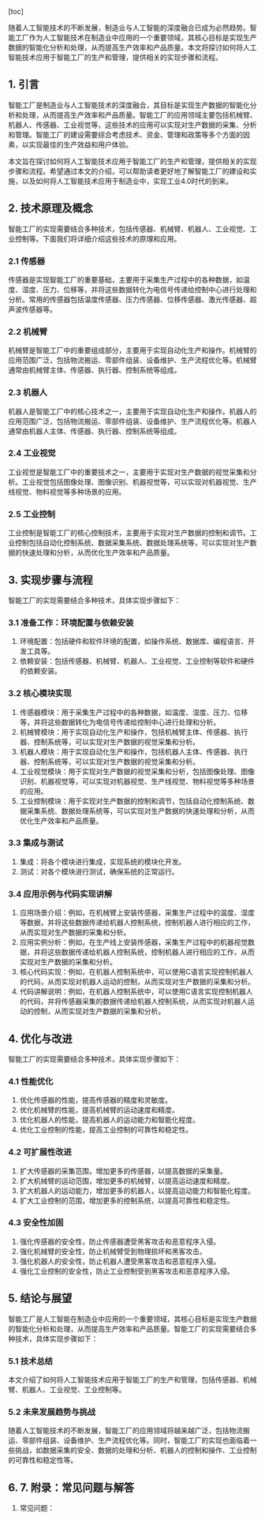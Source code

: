 
[toc]                    
                
                
随着人工智能技术的不断发展，制造业与人工智能的深度融合已成为必然趋势。智能工厂作为人工智能技术在制造业中应用的一个重要领域，其核心目标是实现生产数据的智能化分析和处理，从而提高生产效率和产品质量。本文将探讨如何将人工智能技术应用于智能工厂的生产和管理，提供相关的实现步骤和流程。

## 1. 引言

智能工厂是制造业与人工智能技术的深度融合，其目标是实现生产数据的智能化分析和处理，从而提高生产效率和产品质量。智能工厂的应用领域主要包括机械臂、机器人、传感器、工业视觉等，这些技术的应用可以实现对生产数据的采集、分析和管理。智能工厂的建设需要综合考虑技术、资金、管理和政策等多个方面的因素，以实现最佳的生产效益和用户体验。

本文旨在探讨如何将人工智能技术应用于智能工厂的生产和管理，提供相关的实现步骤和流程。希望通过本文的介绍，可以帮助读者更好地了解智能工厂的建设和实施，以及如何将人工智能技术应用于制造业中，实现工业4.0时代的到来。

## 2. 技术原理及概念

智能工厂的实现需要结合多种技术，包括传感器、机械臂、机器人、工业视觉、工业控制等。下面我们将详细介绍这些技术的原理和应用。

### 2.1 传感器

传感器是实现智能工厂的重要基础，主要用于采集生产过程中的各种数据，如温度、湿度、压力、位移等，并将这些数据转化为电信号传递给控制中心进行处理和分析。常用的传感器包括温度传感器、压力传感器、位移传感器、激光传感器、超声波传感器等。

### 2.2 机械臂

机械臂是智能工厂中的重要组成部分，主要用于实现自动化生产和操作。机械臂的应用范围广泛，包括物流搬运、零部件组装、设备维护、生产流程优化等。机械臂通常由机械臂主体、传感器、执行器、控制系统等组成。

### 2.3 机器人

机器人是智能工厂中的核心技术之一，主要用于实现自动化生产和操作。机器人的应用范围广泛，包括物流搬运、零部件组装、设备维护、生产流程优化等。机器人通常由机器人主体、传感器、执行器、控制系统等组成。

### 2.4 工业视觉

工业视觉是智能工厂中的重要技术之一，主要用于实现对生产数据的视觉采集和分析。工业视觉包括图像处理、图像识别、机器视觉等，可以实现对机器视觉、生产线视觉、物料视觉等多种场景的应用。

### 2.5 工业控制

工业控制是智能工厂的核心控制技术，主要用于实现对生产数据的控制和调节。工业控制包括自动化控制系统、数据采集系统、数据处理系统等，可以实现对生产数据的快速处理和分析，从而优化生产效率和产品质量。

## 3. 实现步骤与流程

智能工厂的实现需要结合多种技术，具体实现步骤如下：

### 3.1 准备工作：环境配置与依赖安装

1. 环境配置：包括硬件和软件环境的配置，如操作系统、数据库、编程语言、开发工具等。
2. 依赖安装：包括传感器、机械臂、机器人、工业视觉、工业控制等软件和硬件的依赖安装。

### 3.2 核心模块实现

1. 传感器模块：用于采集生产过程中的各种数据，如温度、湿度、压力、位移等，并将这些数据转化为电信号传递给控制中心进行处理和分析。
2. 机械臂模块：用于实现自动化生产和操作，包括机械臂主体、传感器、执行器、控制系统等，可以实现对生产数据的视觉采集和分析。
3. 机器人模块：用于实现自动化生产和操作，包括机器人主体、传感器、执行器、控制系统等，可以实现对生产数据的视觉采集和分析。
4. 工业视觉模块：用于实现对生产数据的视觉采集和分析，包括图像处理、图像识别、机器视觉等，可以实现对机器视觉、生产线视觉、物料视觉等多种场景的应用。
5. 工业控制模块：用于实现对生产数据的控制和调节，包括自动化控制系统、数据采集系统、数据处理系统等，可以实现对生产数据的快速处理和分析，从而优化生产效率和产品质量。

### 3.3 集成与测试

1. 集成：将各个模块进行集成，实现系统的模块化开发。
2. 测试：对各个模块进行测试，确保系统的正常运行。

### 3.4 应用示例与代码实现讲解

1. 应用场景介绍：例如，在机械臂上安装传感器，采集生产过程中的温度、湿度等数据，并将这些数据传递给机器人控制系统，控制机器人进行相应的工作，从而实现对生产数据的采集和分析。
2. 应用实例分析：例如，在生产线上安装传感器，采集生产过程中的机器视觉数据，并将这些数据传递给机器人控制系统，控制机器人进行相应的工作，从而实现对生产数据的采集和分析。
3. 核心代码实现：例如，在机器人控制系统中，可以使用C语言实现控制机器人的代码，从而实现对机器人运动的控制，从而实现对生产数据的采集和分析。
4. 代码讲解说明：例如，在机器人控制系统中，可以使用C语言实现控制机器人的代码，并将传感器采集的数据传递给机器人控制系统，从而实现对机器人运动的控制，从而实现对生产数据的采集和分析。

## 4. 优化与改进

智能工厂的实现需要结合多种技术，具体实现步骤如下：

### 4.1 性能优化

1. 优化传感器的性能，提高传感器的精度和灵敏度。
2. 优化机械臂的性能，提高机械臂的运动速度和精度。
3. 优化机器人的性能，提高机器人的运动能力和智能化程度。
4. 优化工业控制的性能，提高工业控制的可靠性和稳定性。

### 4.2 可扩展性改进

1. 扩大传感器的采集范围，增加更多的传感器，以提高数据的采集量。
2. 扩大机械臂的运动范围，增加更多的机械臂，以提高运动速度和精度。
3. 扩大机器人的运动能力，增加更多的机器人，以提高运动能力和智能化程度。
4. 扩大工业控制的范围，增加更多的控制系统，以提高可靠性和稳定性。

### 4.3 安全性加固

1. 强化传感器的安全性，防止传感器遭受黑客攻击和恶意程序入侵。
2. 强化机械臂的安全性，防止机械臂受到物理损坏和黑客攻击。
3. 强化机器人的安全性，防止机器人遭受黑客攻击和恶意程序入侵。
4. 强化工业控制的安全性，防止工业控制受到黑客攻击和恶意程序入侵。

## 5. 结论与展望

智能工厂是人工智能在制造业中应用的一个重要领域，其核心目标是实现生产数据的智能化分析和处理，从而提高生产效率和产品质量。智能工厂的实现需要结合多种技术，具体实现步骤如下：

### 5.1 技术总结

本文介绍了如何将人工智能技术应用于智能工厂的生产和管理，包括传感器、机械臂、机器人、工业视觉、工业控制等。

### 5.2 未来发展趋势与挑战

随着人工智能技术的不断发展，智能工厂的应用领域将越来越广泛，包括物流搬运、零部件组装、设备维护、生产流程优化等。同时，智能工厂的实现也面临着一些挑战，如数据采集的安全、数据的处理和分析、机器人的控制和操作、工业控制的可靠性和稳定性等。

## 6. 7. 附录：常见问题与解答

1. 常见问题：

